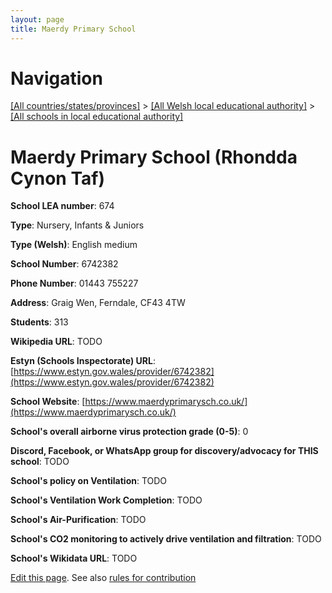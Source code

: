 ```yaml
---
layout: page
title: Maerdy Primary School
---
```

# Navigation

[[All countries/states/provinces]](../../..) > [[All Welsh local educational authority]](../..) > [[All schools in local educational authority]](..)

# Maerdy Primary School (Rhondda Cynon Taf)

**School LEA number**: 674

**Type**: Nursery, Infants & Juniors

**Type (Welsh)**: English medium

**School Number**: 6742382

**Phone Number**: 01443 755227

**Address**: Graig Wen, Ferndale, CF43 4TW

**Students**: 313

**Wikipedia URL**: TODO

**Estyn (Schools Inspectorate) URL**: [https://www.estyn.gov.wales/provider/6742382](https://www.estyn.gov.wales/provider/6742382)

**School Website**: [https://www.maerdyprimarysch.co.uk/](https://www.maerdyprimarysch.co.uk/)

**School's overall airborne virus protection grade (0-5)**: 0

**Discord, Facebook, or WhatsApp group for discovery/advocacy for THIS school**: TODO

**School's policy on Ventilation**: TODO

**School's Ventilation Work Completion**: TODO

**School's Air-Purification**: TODO

**School's CO2 monitoring to actively drive ventilation and filtration**: TODO

**School's Wikidata URL**: TODO




[Edit this page](https://github.com/ventilate-schools/Wales/edit/prif/./Rhondda_Cynon_Taf/Maerdy_Primary_School.md). See also [rules for contribution](../../../contribution-rules/)
